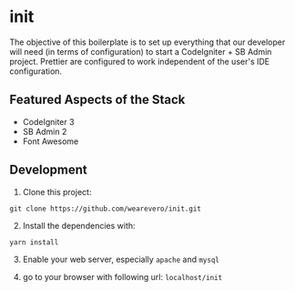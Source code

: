 # init
The objective of this boilerplate is to set up everything that our developer will need (in terms of configuration) to start a CodeIgniter + SB Admin project. Prettier are configured to work independent of the user's IDE configuration.

## Featured Aspects of the Stack
- CodeIgniter 3
- SB Admin 2
- Font Awesome

## Development
1. Clone this project:
```
git clone https://github.com/wearevero/init.git
```

2. Install the dependencies with:
```
yarn install
```

3. Enable your web server, especially `apache` and `mysql`

4. go to your browser with following url: `localhost/init`